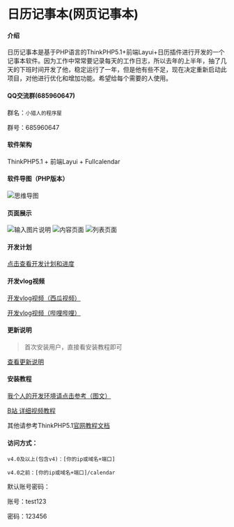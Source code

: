 # 日历记事本(网页记事本)

#### 介绍
日历记事本是基于PHP语言的ThinkPHP5.1+前端Layui+日历插件进行开发的一个记事本软件。因为工作中常常要记录每天的工作日志，所以去年的上半年，抽了几天的下班时间开发了他，稳定运行了一年，但是他有些不足，现在决定重新启动此项目，对他进行优化和增加功能。希望给每个需要的人使用。

#### QQ交流群(685960647)
 群名：`小猎人的程序屋`

 群号：685960647

#### 软件架构
ThinkPHP5.1 + 前端Layui + Fullcalendar

#### 软件导图（PHP版本）
![思维导图](https://images.gitee.com/uploads/images/2021/1027/194002_7fb7fdbf_1717198.png "2021-10-27 (2).png")

#### 页面展示
![输入图片说明](https://images.gitee.com/uploads/images/2021/1115/193737_7653a572_1717198.jpeg "网页捕获_15-11-2021_193627_calendar.cn.jpeg")
![内容页面](https://images.gitee.com/uploads/images/2021/1020/214019_89683b7c_1717198.png "2021-10-20.png")
![列表页面](https://images.gitee.com/uploads/images/2021/1020/214029_9436ddcb_1717198.png "2021-10-20 (1).png")

#### 开发计划
[点击查看开发计划和进度](https://thoughts.teambition.com/share/617215d0f53beb0041053ef5#title=日历记事本（网页）)

#### 开发vlog视频

[开发vlog视频（西瓜视频）](https://www.ixigua.com/7026667370643096095)

[开发vlog视频（哔哩哔哩）](https://space.bilibili.com/27407696)

#### 更新说明
> 首次安装用户，直接看安装教程即可

[查看更新说明](https://gitee.com/hslr/calendar_notepad/blob/master/update_log.md)

#### 安装教程

[我个人的开发环境请点击参考（图文）](http://blog.enianteam.com/content/php/67.html)

[B站 详细视频教程](https://www.bilibili.com/video/BV1Mq4y167Cn/)

其他请参考ThinkPHP5.1[官网教程文档](https://www.kancloud.cn/manual/thinkphp5_1/353946)

#### 访问方式：

    v4.0及以上(包含v4)：[你的ip或域名+端口]
    
    v4.0之前：[你的ip或域名+端口]/calendar


默认账号密码：

账号：test123

密码：123456